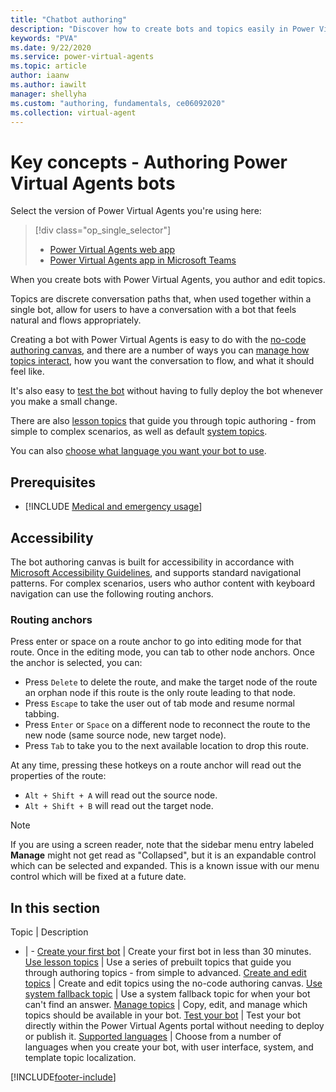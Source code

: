 ```yaml
---
title: "Chatbot authoring"
description: "Discover how to create bots and topics easily in Power Virtual Agents with no coding or long deployment times."
keywords: "PVA"
ms.date: 9/22/2020
ms.service: power-virtual-agents
ms.topic: article
author: iaanw
ms.author: iawilt
manager: shellyha
ms.custom: "authoring, fundamentals, ce06092020"
ms.collection: virtual-agent
---
```


# Key concepts - Authoring Power Virtual Agents bots

Select the version of Power Virtual Agents you're using here:

> [!div class="op_single_selector"]
> - [Power Virtual Agents web app](authoring-fundamentals.md)
> - [Power Virtual Agents app in Microsoft Teams](teams/authoring-fundamentals-teams.md)

When you create bots with Power Virtual Agents, you author and edit topics. 

Topics are discrete conversation paths that, when used together within a single bot, allow for users to have a conversation with a bot that feels natural and flows appropriately.

Creating a bot with Power Virtual Agents is easy to do with the [no-code authoring canvas](authoring-create-edit-topics.md), and there are a number of ways you can [manage how topics interact](authoring-topic-management.md), how you want the conversation to flow, and what it should feel like. 

It's also easy to [test the bot](authoring-test-bot.md) without having to fully deploy the bot whenever you make a small change.

There are also [lesson topics](authoring-template-topics.md) that guide you through topic authoring - from simple to complex scenarios, as well as default [system topics](authoring-create-edit-topics.md#use-system-and-sample-topics).

You can also [choose what language you want your bot to use](authoring-language-support.md).

## Prerequisites

- [!INCLUDE [Medical and emergency usage](includes/pva-usage-limitations.md)]


## Accessibility

The bot authoring canvas is built for accessibility in accordance with [Microsoft Accessibility Guidelines](https://www.microsoft.com/accessibility/), and supports standard navigational patterns. For complex scenarios, users who author content with keyboard navigation can use the following routing anchors.

###  Routing anchors
Press enter or space on a route anchor to go into editing mode for that route. Once in the editing mode, you can tab to other node anchors. Once the anchor is selected, you can:

- Press ```Delete``` to delete the route, and make the target node of the route an orphan node if this route is the only route leading to that node.
- Press ```Escape``` to take the user out of tab mode and resume normal tabbing.
- Press ```Enter``` or ```Space``` on a different node to reconnect the route to the new node (same source node, new target node).
- Press ```Tab``` to take you to the next available location to drop this route.

At any time, pressing these hotkeys on a route anchor will read out the properties of the route:
- ```Alt + Shift + A``` will read out the source node.
- ```Alt + Shift + B``` will read out the target node.

> [!NOTE] 
> If you are using a screen reader, note that the sidebar menu entry labeled **Manage** might not get read as "Collapsed", but it is an expandable control which can be selected and expanded. This is a known issue with our menu control which will be fixed at a future date.

## In this section

Topic | Description
- | -
[Create your first bot](authoring-first-bot.md) | Create your first bot in less than 30 minutes.
[Use lesson topics](authoring-template-topics.md) | Use a series of prebuilt topics that guide you through authoring topics - from simple to advanced.
[Create and edit topics](authoring-create-edit-topics.md) | Create and edit topics using the no-code authoring canvas.
[Use system fallback topic](authoring-system-fallback-topic.md) | Use a system fallback topic for when your bot can't find an answer.
[Manage topics](authoring-topic-management.md) | Copy, edit, and manage which topics should be available in your bot.
[Test your bot](authoring-test-bot.md) | Test your bot directly within the Power Virtual Agents portal without needing to deploy or publish it.
[Supported languages](authoring-language-support.md) | Choose from a number of languages when you create your bot, with user interface, system, and template topic localization.


[!INCLUDE[footer-include](includes/footer-banner.md)]